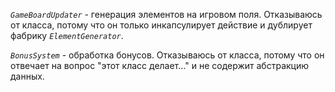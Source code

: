 *`GameBoardUpdater`* - генерация элементов на игровом поля.
    Отказываюсь от класса, потому что он только инкапсулирует действие и дублирует фабрику *`ElementGenerator`*.

*`BonusSystem`* - обработка бонусов.
    Отказываюсь от класса, потому что он отвечает на вопрос "этот класс делает…" и не содержит абстракцию данных.